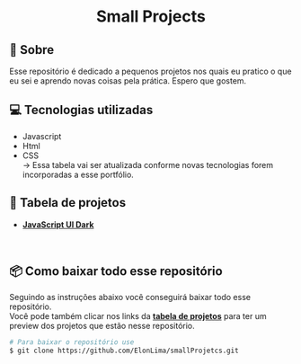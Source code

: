 <h1 align='center' >Small Projects</h1>

## :notebook: Sobre
Esse repositório é dedicado a pequenos projetos nos quais eu pratico o que eu sei e aprendo novas coisas pela prática. Espero que gostem.

## :computer: Tecnologias utilizadas

- Javascript
- Html
- CSS <br>
-> Essa tabela vai ser atualizada conforme novas tecnologias forem incorporadas a esse portfólio.
## :file_folder: Tabela de projetos
- **[JavaScript UI Dark](javascriptClock)**
<br>

## :package: Como baixar todo esse repositório
Seguindo as instruções abaixo você conseguirá baixar todo esse repositório.<br>
Você pode também clicar nos links da **[tabela de projetos](#-tabela-de-projetos)** para ter um preview dos projetos que estão nesse repositório.
```bash 
# Para baixar o repositório use
$ git clone https://github.com/ElonLima/smallProjetcs.git
```